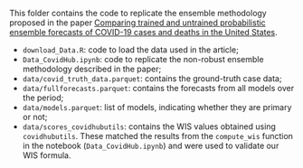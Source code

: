 This folder contains the code to replicate the ensemble methodology proposed in the paper [Comparing trained and untrained probabilistic ensemble forecasts of COVID-19 cases and deaths in the United States](https://www.sciencedirect.com/science/article/pii/S0169207022000966?via%3Dihub).

* `download_Data.R`: code to load the data used in the article;
* `Data_CovidHub.ipynb`: code to replicate the non-robust ensemble methodology described in the paper;
* `data/covid_truth_data.parquet`: contains the ground-truth case data;
* `data/fullforecasts.parquet`: contains the forecasts from all models over the period;
* `data/models.parquet`: list of models, indicating whether they are primary or not;
* `data/scores_covidhubutils`: contains the WIS values obtained using `covidhubutils`. These matched the results from the `compute_wis` function in the notebook (`Data_CovidHub.ipynb`) and were used to validate our WIS formula.
